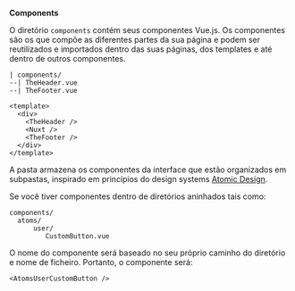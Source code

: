 **Components**

O diretório `components` contém seus componentes Vue.js. Os componentes são os que compõe as diferentes partes da sua página e podem ser reutilizados e importados dentro das suas páginas, dos templates e até dentro de outros componentes.

```
| components/
--| TheHeader.vue
--| TheFooter.vue
```

```
<template>
  <div>
    <TheHeader />
    <Nuxt />
    <TheFooter />
  </div>
</template>

```
A pasta armazena os componentes da interface que estão organizados em subpastas, inspirado em princípios do design systems [Atomic Design](https://medium.com/pretux/atomic-design-o-que-%C3%A9-como-surgiu-e-sua-import%C3%A2ncia-para-a-cria%C3%A7%C3%A3o-do-design-system-e3ac7b5aca2c).

Se você tiver componentes dentro de diretórios aninhados tais como:

```
components/
  atoms/
      user/
         CustomButton.vue
```

O nome do componente será baseado no seu próprio caminho do diretório e nome de ficheiro. Portanto, o componente será:

```
<AtomsUserCustomButton />
```

